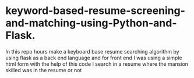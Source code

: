 # keyword-based-resume-screening-and-matching-using-Python-and-Flask.
In this repo hours make a keyboard base resume searching algorithm by using flask as a back end language and for front end I was using a simple html form with the help of this code I search in a resume where the mansion skilled was in the resume or not
